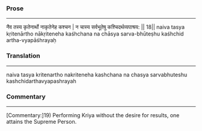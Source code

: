 ### Prose 
 --- 
नैव तस्य कृतेनार्थो नाकृतेनेह कश्चन |
न चास्य सर्वभूतेषु कश्चिदर्थव्यपाश्रय: || 18||
naiva tasya kṛitenārtho nākṛiteneha kaśhchana
na chāsya sarva-bhūteṣhu kaśhchid artha-vyapāśhrayaḥ

### Translation 
 --- 
naiva tasya kritenartho nakriteneha kashchana na chasya sarvabhuteshu kashchidarthavyapashrayah

### Commentary 
 --- 
[Commentary:]19) Performing Kriya without the desire for results, one attains the Supreme Person.